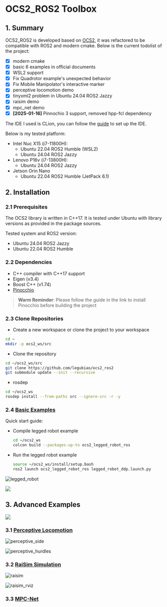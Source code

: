 # OCS2_ROS2 Toolbox

## 1. Summary

OCS2_ROS2 is developed based on [OCS2](https://github.com/leggedrobotics/ocs2), it was refactored to be compatible with
ROS2 and modern cmake. Below is the current todolist of the project:

- [x] modern cmake
- [x] basic 6 examples in official documents
- [x] WSL2 support
- [x] Fix Quadrotor example's unexpected behavior
- [x] Fix Mobile Manipolator's interactive marker
- [x] perceptive locomotion demo
- [x] tinyxml2 problem in Ubuntu 24.04 ROS2 Jazzy
- [x] raisim demo
- [x] mpc_net demo
- [x] **[2025-01-16]** Pinnochio 3 support, removed hpp-fcl dependency

The IDE I used is CLion, you can follow the [guide](https://www.jetbrains.com/help/clion/ros2-tutorial.html) to set up
the IDE.

Below is my tested platform:
* Intel Nuc X15 (i7-11800H):
    * Ubuntu 22.04 ROS2 Humble (WSL2)
    * Ubuntu 24.04 ROS2 Jazzy
* Lenovo P16v (i7-13800H):
    * Ubuntu 24.04 ROS2 Jazzy
* Jetson Orin Nano
    * Ubuntu 22.04 ROS2 Humble (JetPack 6.1)



## 2. Installation

### 2.1 Prerequisites

The OCS2 library is written in C++17. It is tested under Ubuntu with library versions as provided in the package
sources.

Tested system and ROS2 version:

* Ubuntu 24.04 ROS2 Jazzy
* Ubuntu 22.04 ROS2 Humble

### 2.2 Dependencies

* C++ compiler with C++17 support
* Eigen (v3.4)
* Boost C++ (v1.74)
* [Pinocchio](https://stack-of-tasks.github.io/pinocchio/download.html)
> **Warm Reminder**: Please follow the guide in the link to install Pinocchio before building the project

### 2.3 Clone Repositories

* Create a new workspace or clone the project to your workspace

```bash
cd ~
mkdir -p ocs2_ws/src
```

* Clone the repository

```bash
cd ~/ocs2_ws/src
git clone https://github.com/legubiao/ocs2_ros2
git submodule update --init --recursive
```

* rosdep

```bash
cd ~/ocs2_ws
rosdep install --from-paths src --ignore-src -r -y
```

### 2.4 [Basic Examples](basic%20examples/)

Quick start guide:

* Compile legged robot example
    ```bash
    cd ~/ocs2_ws
    colcon build --packages-up-to ocs2_legged_robot_ros
    ```
* Run the legged robot example
    ```bash
    source ~/ocs2_ws/install/setup.bash
    ros2 launch ocs2_legged_robot_ros legged_robot_ddp.launch.py
    ```

![legged_robot](.images/legged_demo.png)

[![](http://i0.hdslb.com/bfs/archive/1bf12ba98ed8e7fe01594bb2a713ddafdd580488.jpg)](https://www.bilibili.com/video/BV12vv9eGEns/)

## 3. Advanced Examples

[![](http://i1.hdslb.com/bfs/archive/a53bab50141165eb452aa0763a9a5b9a51a7ca67.jpg)](https://www.bilibili.com/video/BV1gSHLe3EEv/)

### 3.1 [Perceptive Locomotion](advance%20examples/ocs2_raisim/)

![perceptive_side](.images/perception_side.png)

![perceptive_hurdles](.images/perception_hurdles.png)

### 3.2 [RaiSim Simulation](advance%20examples/ocs2_raisim/)

![raisim](.images/raisim.png)

![raisim_rviz](.images/raisim_rviz.png)

### 3.3 [MPC-Net](advance%20examples/ocs2_mpcnet/)